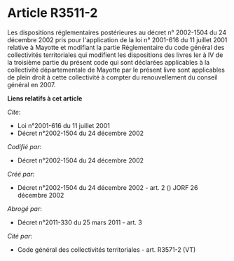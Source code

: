 # Article R3511-2

Les dispositions réglementaires postérieures au décret n° 2002-1504 du 24 décembre 2002 pris pour l'application de la loi n°
2001-616 du 11 juillet 2001 relative à Mayotte et modifiant la partie Réglementaire du code général des collectivités
territoriales qui modifient les dispositions des livres Ier à IV de la troisième partie du présent code qui sont déclarées
applicables à la collectivité départementale de Mayotte par le présent livre sont applicables de plein droit à cette
collectivité à compter du renouvellement du conseil général en 2007.

**Liens relatifs à cet article**

_Cite_:

  - Loi n°2001-616 du 11 juillet 2001
  - Décret n°2002-1504 du 24 décembre 2002

_Codifié par_:

  - Décret n°2002-1504 du 24 décembre 2002

_Créé par_:

  - Décret n°2002-1504 du 24 décembre 2002 - art. 2 () JORF 26 décembre 2002

_Abrogé par_:

  - Décret n°2011-330 du 25 mars 2011 - art. 3

_Cité par_:

  - Code général des collectivités territoriales - art. R3571-2 (VT)
